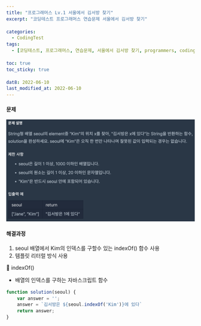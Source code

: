 ```yaml
---
title: "프로그래머스 Lv.1 서울에서 김서방 찾기"
excerpt: "코딩테스트 프로그래머스 연습문제 서울에서 김서방 찾기"

categories:
  - CodingTest
tags:
  - [코딩테스트, 프로그래머스, 연습문제, 서울에서 김서방 찾기, programmers, codingtest, 코딩테스트 연습]

toc: true
toc_sticky: true
 
dat8: 2022-06-10
last_modified_at: 2022-06-10
---
```


#### 문제
![21](/assets/images/21.png)

#### 해결과정
1. seoul 배열에서 Kim의 인덱스를 구할수 있는 indexOf() 함수 사용
2. 템플릿 리터럴 방식 사용

:pushpin: indexOf()
  * 배열의 인덱스를 구하는 자바스크립트 함수

```javascript
function solution(seoul) {
    var answer = '';
    answer = `김서방은 ${seoul.indexOf('Kim')}에 있다`
    return answer;
}
```
